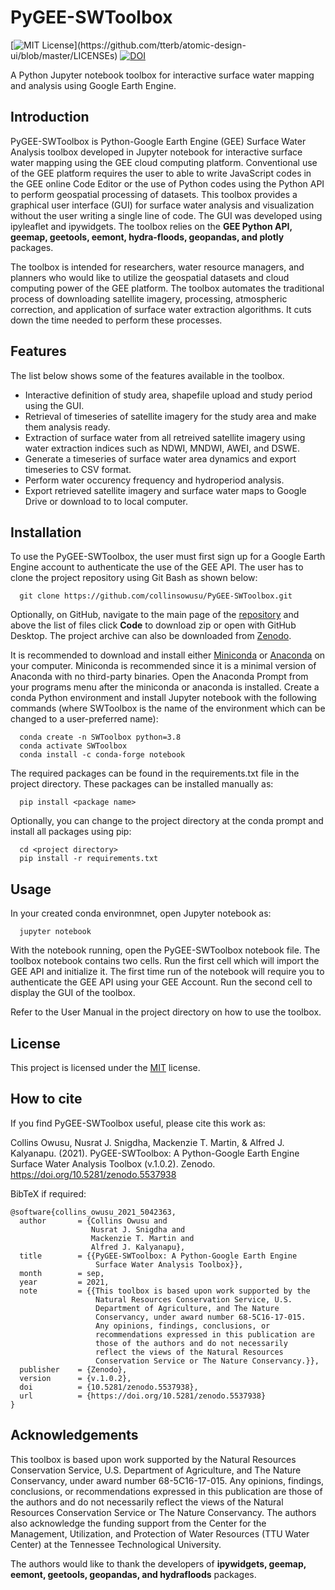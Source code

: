 
# PyGEE-SWToolbox
[![MIT License](https://img.shields.io/apm/l/atomic-design-ui.svg?)](https://github.com/tterb/atomic-design-ui/blob/master/LICENSEs) [![DOI](https://zenodo.org/badge/DOI/10.5281/zenodo.5042363.svg)](https://doi.org/10.5281/zenodo.5042363)

A Python Jupyter notebook toolbox for interactive surface water mapping and analysis using Google 
Earth Engine.

## Introduction
PyGEE-SWToolbox is Python-Google Earth Engine (GEE) Surface Water Analysis toolbox developed
 in Jupyter notebook for interactive surface water mapping using the GEE cloud computing 
 platform. Conventional use of the GEE platform requires the user to able to write 
 JavaScript codes in the GEE online Code Editor or the use of Python codes using the 
 Python API to perform geospatial processing of datasets. This toolbox provides a graphical 
 user interface (GUI) for surface water analysis and visualization without the user writing 
 a single line of code. The GUI was developed using ipyleaflet and ipywidgets. The toolbox 
 relies on the <b>GEE Python API, geemap, geetools, eemont, hydra-floods, geopandas, and 
 plotly</b> packages.

 The toolbox is intended for researchers, water resource managers, and planners who would
 like to utilize the geospatial datasets and cloud computing power of the GEE platform.
 The toolbox automates the traditional process of downloading satellite imagery, processing,
 atmospheric correction, and application of surface water extraction algorithms. It cuts
 down the time needed to perform these processes.

## Features
The list below shows some of the features available in the toolbox.
- Interactive definition of study area, shapefile upload and study period using the GUI.
- Retrieval of timeseries of satellite imagery for the study area and make them analysis
    ready.
- Extraction of surface water from all retreived satellite imagery using water extraction
    indices such as NDWI, MNDWI, AWEI, and DSWE.
- Generate a timeseries of surface water area dynamics and export timeseries to CSV format.
- Perform water occurency frequency and hydroperiod analysis.
- Export retrieved satellite imagery and surface water maps to Google Drive or download to
    to local computer.

  
## Installation 

To use the PyGEE-SWToolbox, the user must first sign up for a Google Earth Engine account to authenticate 
the use of the GEE API. The user has to clone the project repository using Git Bash as shown 
below:

``` 
  git clone https://github.com/collinsowusu/PyGEE-SWToolbox.git
```
Optionally, on GitHub, navigate to the main page of the [repository](https://github.com/collinsowusu/PyGEE-SWToolbox) 
and above the list of files click <b>Code</b> to download zip or open with GitHub Desktop. 
The project archive can also be downloaded from [Zenodo](https://zenodo.org/record/4910772#.YNpSmzhKiUk).

It is recommended to download and install either [Miniconda](https://docs.conda.io/en/latest/miniconda.html) or
[Anaconda](https://www.anaconda.com/distribution/#download-section) on your computer. Miniconda is recommended since it is 
a minimal version of Anaconda with no third-party binaries. Open the Anaconda Prompt from your programs menu after the 
miniconda or anaconda is installed. 
Create a conda Python environment and install Jupyter notebook with the following commands 
(where SWToolbox is the name of the environment which can be changed to a user-preferred name):

``` 
  conda create -n SWToolbox python=3.8
  conda activate SWToolbox
  conda install -c conda-forge notebook 
```
The required packages can be found in the requirements.txt file in the project directory.
These packages can be installed manually as:

``` 
  pip install <package name>
```
Optionally, you can change to the project directory at the conda prompt and install all 
packages using pip:

``` 
  cd <project directory>
  pip install -r requirements.txt
```
## Usage

In your created conda environmnet, open Jupyter notebook as:

``` 
  jupyter notebook
```

With the notebook running, open the PyGEE-SWToolbox notebook file. The toolbox notebook contains two cells. 
Run the first cell which will import the GEE API and initialize it. The first time run of the notebook will
require you to authenticate the GEE API using your GEE Account. Run the second cell to display the GUI 
of the toolbox.

Refer to the User Manual in the project directory on how to use the toolbox.

  
## License

This project is licensed under the [MIT](https://choosealicense.com/licenses/mit/) license.

## How to cite
If you find PyGEE-SWToolbox useful, please cite this work as:

Collins Owusu, Nusrat J. Snigdha, Mackenzie T. Martin, & Alfred J. Kalyanapu. (2021). PyGEE-SWToolbox: A Python-Google Earth Engine Surface Water Analysis Toolbox (v.1.0.2). Zenodo. https://doi.org/10.5281/zenodo.5537938

BibTeX if required:

	@software{collins_owusu_2021_5042363,
	  author       = {Collins Owusu and
					  Nusrat J. Snigdha and
					  Mackenzie T. Martin and
					  Alfred J. Kalyanapu},
	  title        = {{PyGEE-SWToolbox: A Python-Google Earth Engine 
					   Surface Water Analysis Toolbox}},
	  month        = sep,
	  year         = 2021,
	  note         = {{This toolbox is based upon work supported by the 
					   Natural Resources Conservation Service, U.S.
					   Department of Agriculture, and The Nature
					   Conservancy, under award number 68-5C16-17-015.
					   Any opinions, findings, conclusions, or
					   recommendations expressed in this publication are
					   those of the authors and do not necessarily
					   reflect the views of the Natural Resources
					   Conservation Service or The Nature Conservancy.}},
	  publisher    = {Zenodo},
	  version      = {v.1.0.2},
	  doi          = {10.5281/zenodo.5537938},
	  url          = {https://doi.org/10.5281/zenodo.5537938}
	}
  
## Acknowledgements

This toolbox is based upon work supported by the Natural Resources Conservation Service, 
U.S. Department of Agriculture, and The Nature Conservancy, under award number 
68-5C16-17-015. Any opinions, findings, conclusions, or recommendations 
expressed in this publication are those of the authors and do not necessarily 
reflect the views of the Natural Resources Conservation Service or The Nature Conservancy.
The authors also acknowledge the funding support from the Center for the Management, Utilization, and Protection of Water Resources (TTU Water Center) at
the Tennessee Technological University.

The authors would like to thank the developers of <b>ipywidgets, geemap, eemont, geetools, 
geopandas, and hydrafloods</b> packages.
